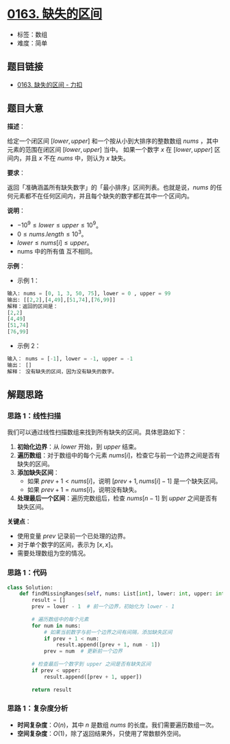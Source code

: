 # [0163. 缺失的区间](https://leetcode.cn/problems/missing-ranges/)

- 标签：数组
- 难度：简单

## 题目链接

- [0163. 缺失的区间 - 力扣](https://leetcode.cn/problems/missing-ranges/)

## 题目大意

**描述**：

给定一个闭区间 $[lower, upper]$ 和一个按从小到大排序的整数数组 $nums$ ，其中元素的范围在闭区间 $[lower, upper]$ 当中。
如果一个数字 $x$ 在 $[lower, upper]$ 区间内，并且 $x$ 不在 $nums$ 中，则认为 $x$ 缺失。

**要求**：

返回「准确涵盖所有缺失数字」的「最小排序」区间列表。也就是说，$nums$ 的任何元素都不在任何区间内，并且每个缺失的数字都在其中一个区间内。

**说明**：

- $-10^{9} \le lower \le upper \le 10^{9}$。
- $0 \le nums.length \le 10^{3}$。
- $lower \le nums[i] \le upper$。
- nums 中的所有值 互不相同。

**示例**：

- 示例 1：

```python
输入: nums = [0, 1, 3, 50, 75], lower = 0 , upper = 99
输出: [[2,2],[4,49],[51,74],[76,99]]
解释：返回的区间是：
[2,2]
[4,49]
[51,74]
[76,99]
```

- 示例 2：

```python
输入： nums = [-1], lower = -1, upper = -1
输出： []
解释： 没有缺失的区间，因为没有缺失的数字。
```

## 解题思路

### 思路 1：线性扫描

我们可以通过线性扫描数组来找到所有缺失的区间。具体思路如下：

1. **初始化边界**：从 $lower$ 开始，到 $upper$ 结束。
2. **遍历数组**：对于数组中的每个元素 $nums[i]$，检查它与前一个边界之间是否有缺失的区间。
3. **添加缺失区间**：
   - 如果 $prev + 1 < nums[i]$，说明 $[prev + 1, nums[i] - 1]$ 是一个缺失区间。
   - 如果 $prev + 1 = nums[i]$，说明没有缺失。
4. **处理最后一个区间**：遍历完数组后，检查 $nums[n-1]$ 到 $upper$ 之间是否有缺失区间。

**关键点**：

- 使用变量 $prev$ 记录前一个已处理的边界。
- 对于单个数字的区间，表示为 $[x, x]$。
- 需要处理数组为空的情况。

### 思路 1：代码

```python
class Solution:
    def findMissingRanges(self, nums: List[int], lower: int, upper: int) -> List[List[int]]:
        result = []
        prev = lower - 1  # 前一个边界，初始化为 lower - 1
        
        # 遍历数组中的每个元素
        for num in nums:
            # 如果当前数字与前一个边界之间有间隔，添加缺失区间
            if prev + 1 < num:
                result.append([prev + 1, num - 1])
            prev = num  # 更新前一个边界
        
        # 检查最后一个数字到 upper 之间是否有缺失区间
        if prev < upper:
            result.append([prev + 1, upper])
        
        return result
```

### 思路 1：复杂度分析

- **时间复杂度**：$O(n)$，其中 $n$ 是数组 $nums$ 的长度。我们需要遍历数组一次。
- **空间复杂度**：$O(1)$，除了返回结果外，只使用了常数额外空间。
